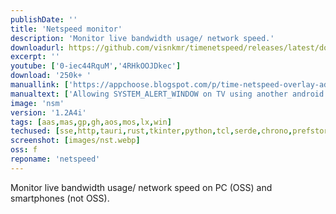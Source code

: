 ```yaml
---
publishDate: ''
title: 'Netspeed monitor'
description: 'Monitor live bandwidth usage/ network speed.'
downloadurl: https://github.com/visnkmr/timenetspeed/releases/latest/download/app-release.apk
excerpt: ''
youtube: ['0-iec44RquM','4RHkOOJDkec']
download: '250k+ '
manuallink: ['https://appchoose.blogspot.com/p/time-netspeed-overlay-adb-help-for.html','https://appchoose.blogspot.com/p/allowing-systemalertwindow-on-tv-using.html']
manualtext: ['Allowing SYSTEM_ALERT_WINDOW on TV using another android device','Enabling Time Netspeed overlay using ADB Remote, Keyboard & Shell']
image: 'nsm'
version: '1.2A4i'
tags: [aas,mas,gp,gh,aos,mos,lx,win]
techused: [sse,http,tauri,rust,tkinter,python,tcl,serde,chrono,prefstore,json,tiny_http,human-panic]
screenshot: [images/nst.webp]
oss: f
reponame: 'netspeed'
---
```


Monitor live bandwidth usage/ network speed on PC (OSS) and smartphones (not OSS). 